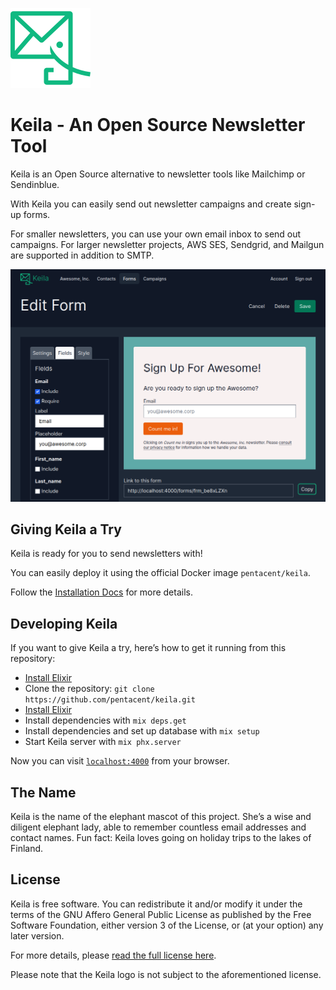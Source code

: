 ![The Keila logo is a stylized elephant](.github/assets/logo.svg)

# Keila - An Open Source Newsletter Tool

Keila is an Open Source alternative to newsletter tools like Mailchimp or
Sendinblue.

With Keila you can easily send out newsletter campaigns and create sign-up
forms.

For smaller newsletters, you can use your own email inbox to send out campaigns.
For larger newsletter projects, AWS SES, Sendgrid, and Mailgun are supported in addition
to SMTP.

![Screenshot of the Keila form editor showing color modification and custom texts](.github/assets/screenshot-form.png)

## Giving Keila a Try

Keila is ready for you to send newsletters with!

You can easily deploy it using the official Docker image `pentacent/keila`.

Follow the [Installation Docs](https://keila.io/docs/installation)
for more details.

## Developing Keila

If you want to give Keila a try, here’s how to get it running from this
repository:

* [Install Elixir](https://elixir-lang.org/install.html)
* Clone the repository:
  `git clone https://github.com/pentacent/keila.git`
* [Install Elixir](https://elixir-lang.org/install.html)
* Install dependencies with `mix deps.get`
* Install dependencies and set up database with `mix setup`
* Start Keila server with `mix phx.server`

Now you can visit [`localhost:4000`](http://localhost:4000) from your browser.

## The Name
Keila is the name of the elephant mascot of this project.
She’s a wise and diligent elephant lady, able to remember countless email
addresses and contact names.
Fun fact: Keila loves going on holiday trips to the lakes of Finland.

## License
Keila is free software. You can redistribute it and/or modify
it under the terms of the GNU Affero General Public License as
published by the Free Software Foundation, either version 3 of the
License, or (at your option) any later version.

For more details, please [read the full license here](LICENSE.md).

Please note that the Keila logo is not subject to the aforementioned license.
